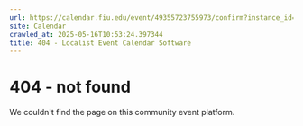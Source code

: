 ```yaml
---
url: https://calendar.fiu.edu/event/49355723755973/confirm?instance_id=49355723756998&return=https%3A%2F%2Fcalendar.fiu.edu%2Ffi75
site: Calendar
crawled_at: 2025-05-16T10:53:24.397344
title: 404 - Localist Event Calendar Software
---
```


# 404 - not found
We couldn't find the page on this community event platform.
